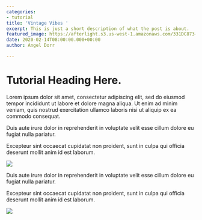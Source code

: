 ```yaml
---
categories:
- tutorial
title: 'Vintage Vibes '
excerpt: This is just a short description of what the post is about.
featured_image: https://afterlight.s3.us-west-1.amazonaws.com/331DC873-7E12-485B-9947-BFDEF8903F22.jpeg
date: 2020-02-14T08:00:00.000+00:00
author: Angel Dorr

---
```

# Tutorial Heading Here.

Lorem ipsum dolor sit amet, consectetur adipiscing elit, sed do eiusmod tempor incididunt ut labore et dolore magna aliqua. Ut enim ad minim veniam, quis nostrud exercitation ullamco laboris nisi ut aliquip ex ea commodo consequat.

Duis aute irure dolor in reprehenderit in voluptate velit esse cillum dolore eu fugiat nulla pariatur.

Excepteur sint occaecat cupidatat non proident, sunt in culpa qui officia deserunt mollit anim id est laborum.

![](https://afterlight.s3.us-west-1.amazonaws.com/331DC873-7E12-485B-9947-BFDEF8903F22.jpeg)

Duis aute irure dolor in reprehenderit in voluptate velit esse cillum dolore eu fugiat nulla pariatur.

Excepteur sint occaecat cupidatat non proident, sunt in culpa qui officia deserunt mollit anim id est laborum.

![](https://afterlight.s3.us-west-1.amazonaws.com/BaruDance.gif)